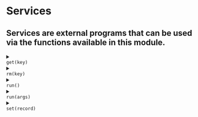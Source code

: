# Services
## Services are external programs that can be used via the functions available in this module.
<details>
<summary>
<code>
get(key)
</code>
</summary>
<br/>
<div style='padding: 10px; border-radius: 5px; border-style: solid; border-color: white'>
 Get the value of a key in a database.

 # Args

 * `key` - the key to query.

 # Return

 * `Array of records` - an array containing the results.

 # Effective smtp stage

 All of them.

 # Example
 ```js
 import "services" as svc;

 #{
     mail: [
        action "fetch database" || {
             let records = svc::my_database.get(mail_from());

             if records.len() == 0 {
                 log("debug", `${mail_from()} is not in my database`);
             } else {
                 log("debug", `${mail_from()} found in my database`);
             }
        }
     ]
 }
 ```

 

</div>
<br/>
</details>
<details>
<summary>
<code>
rm(key)
</code>
</summary>
<br/>
<div style='padding: 10px; border-radius: 5px; border-style: solid; border-color: white'>
 Remove a record from a database.

 # Args

 * `key` - the key to remove.

 # Effective smtp stage

 All of them.

 # Example
 ```js
 import "services" as svc;

 #{
     mail: [
        action "remove sender from database" || {
             svc::my_database.rm(mail_from());
        }
     ]
 }
 ```

 

</div>
<br/>
</details>
<details>
<summary>
<code>
run()
</code>
</summary>
<br/>
<div style='padding: 10px; border-radius: 5px; border-style: solid; border-color: white'>
 Run a command from a `cmd` service.

 # Effective smtp stage

 All of them.

 # Example

 ```js
 // services.vsl
 service echo cmd = #{
     timeout: "2s",
     command: "echo",
     args: ["-e", "using cmd to print to stdout\r\n"],
 };
 ```

 ```js
 // main.vsl
 import "services" as svc;

 #{
     connect: [
        action "execute command" || {
             // prints 'using cmd to print to stdout\r\n' on the screen.
             svc::echo.cmd_run();
        }
     ]
 }
 ```

 

</div>
<br/>
</details>
<details>
<summary>
<code>
run(args)
</code>
</summary>
<br/>
<div style='padding: 10px; border-radius: 5px; border-style: solid; border-color: white'>
 Run a command from a `cmd` service with arguments.
 This allows you to run a command with dynamic arguments.

 # Args

 * `args` - an array of strings that will replace current command
            arguments defined in the `args` field of a `cmd` service.

 # Effective smtp stage

 All of them.

 # Example

 ```js
 // services.vsl
 service echo cmd = #{
     timeout: "2s",
     command: "echo",
     args: ["-e", "using cmd to print to stdout\r\n"],
 };
 ```

 ```js
 // main.vsl
 import "services" as svc;

 #{
     rcpt: [
        action "print recipient using command" || {
             // prints all recipients using the `echo` command.
             svc::echo.cmd_run(["-E", "-n", `new recipient: ${rcpt()}`]);
        }
     ]
 }
 ```

 

</div>
<br/>
</details>
<details>
<summary>
<code>
set(record)
</code>
</summary>
<br/>
<div style='padding: 10px; border-radius: 5px; border-style: solid; border-color: white'>
 Set a record into a database.

 # Args

 * `record` - the record to set.

 # Effective smtp stage

 All of them.

 # Example
 ```js
 import "services" as svc;

 #{
     mail: [
        action "set sender in database" || {
             svc::my_database.set(mail_from());
        }
     ]
 }
 ```

 

</div>
<br/>
</details>